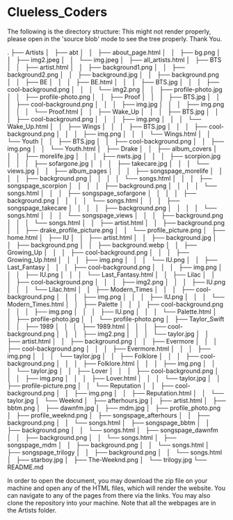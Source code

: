 # Clueless_Coders

The following is the directory structure:
This might not render properly, please open in the 'source blob' mode to see the tree properly. Thank You.

.
├── Artists
│   ├── abt
│   │   ├── about_page.html
│   │   ├── bg.png
│   │   ├── img2.jpeg
│   │   └── img.jpeg
│   ├── all_artists.html
│   ├── BTS
│   │   ├── artist.html
│   │   ├── background1.png
│   │   ├── background2.png
│   │   ├── background.jpg
│   │   ├── background.png
│   │   ├── BE
│   │   │   ├── BE.html
│   │   │   ├── BTS.jpg
│   │   │   ├── cool-background.png
│   │   │   └── img2.png
│   │   ├── profile-photo.jpg
│   │   ├── profile-photo.png
│   │   ├── Proof
│   │   │   ├── BTS.jpg
│   │   │   ├── cool-background.png
│   │   │   ├── img.jpg
│   │   │   ├── img.png
│   │   │   └── Proof.html
│   │   ├── Wake_Up
│   │   │   ├── BTS.jpg
│   │   │   ├── cool-background.png
│   │   │   ├── img.png
│   │   │   └── Wake_Up.html
│   │   ├── Wings
│   │   │   ├── BTS.jpg
│   │   │   ├── cool-background.png
│   │   │   ├── img.png
│   │   │   └── Wings.html
│   │   └── Youth
│   │       ├── BTS.jpg
│   │       ├── cool-background.png
│   │       ├── img.png
│   │       └── Youth.html
│   ├── Drake
│   │   ├── album_covers
│   │   │   ├── morelife.jpg
│   │   │   ├── nwts.jpg
│   │   │   ├── scorpion.jpg
│   │   │   ├── sofargone.jpg
│   │   │   ├── takecare.jpg
│   │   │   └── views.jpg
│   │   ├── album_pages
│   │   │   ├── songspage_morelife
│   │   │   │   ├── background.png
│   │   │   │   └── songs.html
│   │   │   ├── songspage_scorpion
│   │   │   │   ├── background.png
│   │   │   │   └── songs.html
│   │   │   ├── songspage_sofargone
│   │   │   │   ├── background.png
│   │   │   │   └── songs.html
│   │   │   ├── songspage_takecare
│   │   │   │   ├── background.png
│   │   │   │   └── songs.html
│   │   │   └── songspage_views
│   │   │       ├── background.png
│   │   │       └── songs.html
│   │   ├── artist.html
│   │   ├── background.png
│   │   ├── drake_profile_picture.png
│   │   └── profile_picture.png
│   ├── home.html
│   ├── IU
│   │   ├── artist.html
│   │   ├── background.jpg
│   │   ├── background.png
│   │   ├── background.webp
│   │   ├── Growing_Up
│   │   │   ├── cool-background.png
│   │   │   ├── Growing_Up.html
│   │   │   ├── img.png
│   │   │   └── IU.png
│   │   ├── Last_Fantasy
│   │   │   ├── cool-background.png
│   │   │   ├── img.png
│   │   │   ├── IU.png
│   │   │   └── Last_Fantasy.html
│   │   ├── Lilac
│   │   │   ├── cool-background.png
│   │   │   ├── img2.png
│   │   │   ├── IU.png
│   │   │   └── Lilac.html
│   │   ├── Modern_Times
│   │   │   ├── cool-background.png
│   │   │   ├── img.png
│   │   │   ├── IU.png
│   │   │   └── Modern_Times.html
│   │   ├── Palette
│   │   │   ├── cool-background.png
│   │   │   ├── img.png
│   │   │   ├── IU.png
│   │   │   └── Palette.html
│   │   ├── profile-photo.jpg
│   │   └── profile-photo.png
│   ├── Taylor_Swift
│   │   ├── 1989
│   │   │   ├── 1989.html
│   │   │   ├── cool-background.png
│   │   │   ├── img2.png
│   │   │   └── taylor.jpg
│   │   ├── artist.html
│   │   ├── background.png
│   │   ├── Evermore
│   │   │   ├── cool-background.png
│   │   │   ├── Evermore.html
│   │   │   ├── img.png
│   │   │   └── taylor.jpg
│   │   ├── Folklore
│   │   │   ├── cool-background.png
│   │   │   ├── Folklore.html
│   │   │   ├── img.png
│   │   │   └── taylor.jpg
│   │   ├── Lover
│   │   │   ├── cool-background.png
│   │   │   ├── img.png
│   │   │   ├── Lover.html
│   │   │   └── taylor.jpg
│   │   ├── profile-picture.png
│   │   └── Reputation
│   │       ├── cool-background.png
│   │       ├── img.png
│   │       ├── Reputation.html
│   │       └── taylor.jpg
│   └── Weeknd
│       ├── afterhours.jpg
│       ├── artist.html
│       ├── bbtm.png
│       ├── dawnfm.jpg
│       ├── mdm.jpg
│       ├── profile_photo.png
│       ├── profile_weeknd.png
│       ├── songspage_afterhours
│       │   ├── background.png
│       │   └── songs.html
│       ├── songspage_bbtm
│       │   ├── background.png
│       │   └── songs.html
│       ├── songspage_dawnfm
│       │   ├── background.png
│       │   └── songs.html
│       ├── songspage_mdm
│       │   ├── background.png
│       │   └── songs.html
│       ├── songspage_trilogy
│       │   ├── background.png
│       │   └── songs.html
│       ├── starboy.jpg
│       ├── The-Weeknd.png
│       └── trilogy.jpg
└── README.md


In order to open the document, you may download the zip file on your machine and open any of the HTML files, which will render the website. You can navigate to any of the pages from there via the links. You may also clone the repository into your machine. 
Note that all the webpages are in the Artists folder.
